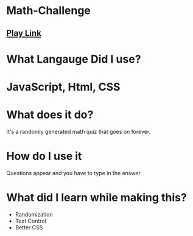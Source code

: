 # Math-Challenge

<a href="https://justicepro.github.io/Math-Challenge/"><h2>Play Link</h2></a>
<h1>What Langauge Did I use?</h1>
<h1>JavaScript, Html, CSS</h1>
<h1>What does it do?</h1>
It's a randomly generated math quiz that goes on forever.<br>
<h1>How do I use it</h1>
Questions appear and you have to type in the answer<br>
<h1>What did I learn while making this?</h1>
<ul>
  <li>Randomization</li>
  <li>Text Control</li>
  <li>Better CSS</li>
</ul>
